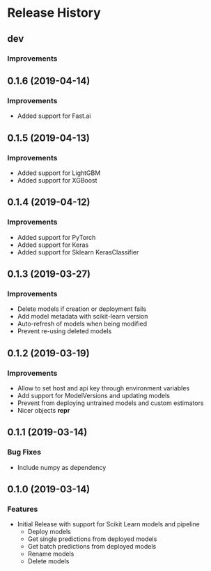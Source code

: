 # Release History

## dev

### Improvements

## 0.1.6 (2019-04-14)

### Improvements

- Added support for Fast.ai

## 0.1.5 (2019-04-13)

### Improvements

- Added support for LightGBM
- Added support for XGBoost

## 0.1.4 (2019-04-12)

### Improvements

- Added support for PyTorch
- Added support for Keras
- Added support for Sklearn KerasClassifier

## 0.1.3 (2019-03-27)

### Improvements

- Delete models if creation or deployment fails
- Add model metadata with scikit-learn version
- Auto-refresh of models when being modified
- Prevent re-using deleted models

## 0.1.2 (2019-03-19)

### Improvements

- Allow to set host and api key through environment variables
- Add support for ModelVersions and updating models
- Prevent from deploying untrained models and custom estimators
- Nicer objects **repr**

## 0.1.1 (2019-03-14)

### Bug Fixes

- Include numpy as dependency

## 0.1.0 (2019-03-14)

### Features

- Initial Release with support for Scikit Learn models and pipeline
  - Deploy models
  - Get single predictions from deployed models
  - Get batch predictions from deployed models
  - Rename models
  - Delete models
